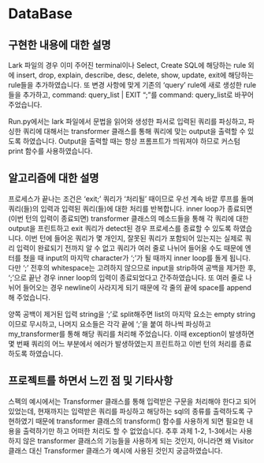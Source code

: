 # DataBase

## 구현한 내용에 대한 설명

Lark 파일의 경우 이미 주어진 terminal이나 Select, Create SQL에 해당하는 rule 외에 insert, drop, explain, describe, desc, delete, show, update, exit에 해당하는 rule들을 추가하였습니다. 또 변경 사항에 맞게 기존의 ‘query’ rule에 새로 생성한 rule들을 추가하고, command: query_list | EXIT “;”를 command: query_list로 바꾸어 주었습니다.

Run.py에서는 lark 파일에서 문법을 읽어와 생성한 파서로 입력된 쿼리를 파싱하고, 파싱한 쿼리에 대해서는 transformer 클래스를 통해 쿼리에 맞는 output을 출력할 수 있도록 하였습니다. Output을 출력할 때는 항상 프롬프트가 띄워져야 하므로 커스텀 print 함수를 사용하였습니다.

## 알고리즘에 대한 설명

프로세스가 끝나는 조건은 ‘exit;’ 쿼리가 ‘처리될’ 때이므로 우선 계속 바깥 루프를 돌며 쿼리(들)의 입력과 입력된 쿼리(들)에 대한 처리를 반복합니다. inner loop가 종료되면(이번 턴의 입력이 종료되면) transformer 클래스의 메소드들을 통해 각 쿼리에 대한 output을 프린트하고 exit 쿼리가 detect된 경우 프로세스를 종료할 수 있도록 하였습니다. 이번 턴에 들어온 쿼리가 몇 개인지, 잘못된 쿼리가 포함되어 있는지는 실제로 쿼리 입력이 완료되기 전까지 알 수 없고 쿼리가 여러 줄로 나뉘어 들어올 수도 때문에 엔터를 쳤을 때 input의 마지막 character가 ‘;’가 될 때까지 inner loop를 돌게 됩니다. 다만 ‘;’ 전후의 whitespace는 고려하지 않으므로 input을 strip하여 공백을 제거한 후, ‘;’으로 끝난 경우 inner loop의 입력이 종료되었다고 간주하였습니다. 또 여러 줄로 나뉘어 들어오는 경우 newline이 사라지게 되기 때문에 각 줄의 끝에 space를 append해 주었습니다.

양쪽 공백이 제거된 입력 string을 ‘;’로 split해주면 list의 마지막 요소는 empty string이므로 무시하고, 나머지 요소들은 각각 끝에 ‘;’을 붙여 하나씩 파싱하고 my_transformer를 통해 해당 쿼리를 처리해 주었습니다. 이때 exception이 발생하면 몇 번째 쿼리의 어느 부분에서 에러가 발생하였는지 프린트하고 이번 턴의 처리를 종료하도록 하였습니다.

## 프로젝트를 하면서 느낀 점 및 기타사항

스펙의 예시에서는 Transformer 클래스를 통해 입력받은 구문을 처리해야 한다고 되어 있었는데, 현재까지는 입력받은 쿼리를 파싱하고 해당하는 sql의 종류를 출력하도록 구현하였기 때문에 transformer 클래스의 transform() 함수를 사용하게 되면 필요한 내용을 출력하기만 하고 어떠한 처리도 할 수 없었습니다. 추후 과제 1-2, 1-3에서는 사용하지 않은 transformer 클래스의 기능들을 사용하게 되는 것인지, 아니라면 왜 Visitor 클래스 대신 Transformer 클래스가 예시에 사용된 것인지 궁금하였습니다.

